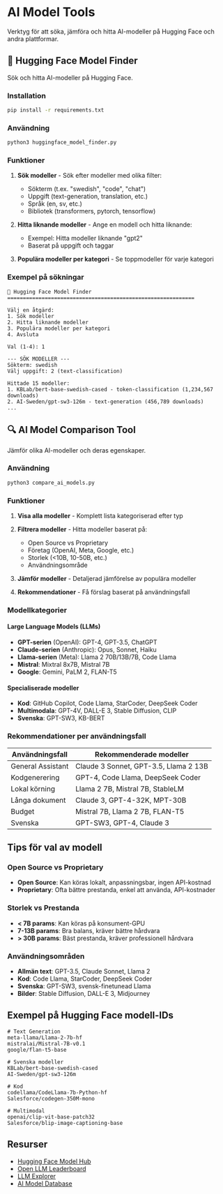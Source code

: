 # AI Model Tools

Verktyg för att söka, jämföra och hitta AI-modeller på Hugging Face och andra plattformar.

## 🤗 Hugging Face Model Finder

Sök och hitta AI-modeller på Hugging Face.

### Installation

```bash
pip install -r requirements.txt
```

### Användning

```bash
python3 huggingface_model_finder.py
```

### Funktioner

1. **Sök modeller** - Sök efter modeller med olika filter:
   - Sökterm (t.ex. "swedish", "code", "chat")
   - Uppgift (text-generation, translation, etc.)
   - Språk (en, sv, etc.)
   - Bibliotek (transformers, pytorch, tensorflow)

2. **Hitta liknande modeller** - Ange en modell och hitta liknande:
   - Exempel: Hitta modeller liknande "gpt2"
   - Baserat på uppgift och taggar

3. **Populära modeller per kategori** - Se toppmodeller för varje kategori

### Exempel på sökningar

```
🤗 Hugging Face Model Finder
============================================================

Välj en åtgärd:
1. Sök modeller
2. Hitta liknande modeller
3. Populära modeller per kategori
4. Avsluta

Val (1-4): 1

--- SÖK MODELLER ---
Sökterm: swedish
Välj uppgift: 2 (text-classification)

Hittade 15 modeller:
1. KBLab/bert-base-swedish-cased - token-classification (1,234,567 downloads)
2. AI-Sweden/gpt-sw3-126m - text-generation (456,789 downloads)
...
```

## 🔍 AI Model Comparison Tool

Jämför olika AI-modeller och deras egenskaper.

### Användning

```bash
python3 compare_ai_models.py
```

### Funktioner

1. **Visa alla modeller** - Komplett lista kategoriserad efter typ
2. **Filtrera modeller** - Hitta modeller baserat på:
   - Open Source vs Proprietary
   - Företag (OpenAI, Meta, Google, etc.)
   - Storlek (<10B, 10-50B, etc.)
   - Användningsområde

3. **Jämför modeller** - Detaljerad jämförelse av populära modeller
4. **Rekommendationer** - Få förslag baserat på användningsfall

### Modellkategorier

#### Large Language Models (LLMs)
- **GPT-serien** (OpenAI): GPT-4, GPT-3.5, ChatGPT
- **Claude-serien** (Anthropic): Opus, Sonnet, Haiku
- **Llama-serien** (Meta): Llama 2 70B/13B/7B, Code Llama
- **Mistral**: Mixtral 8x7B, Mistral 7B
- **Google**: Gemini, PaLM 2, FLAN-T5

#### Specialiserade modeller
- **Kod**: GitHub Copilot, Code Llama, StarCoder, DeepSeek Coder
- **Multimodala**: GPT-4V, DALL-E 3, Stable Diffusion, CLIP
- **Svenska**: GPT-SW3, KB-BERT

### Rekommendationer per användningsfall

| Användningsfall | Rekommenderade modeller |
|----------------|------------------------|
| General Assistant | Claude 3 Sonnet, GPT-3.5, Llama 2 13B |
| Kodgenerering | GPT-4, Code Llama, DeepSeek Coder |
| Lokal körning | Llama 2 7B, Mistral 7B, StableLM |
| Långa dokument | Claude 3, GPT-4-32K, MPT-30B |
| Budget | Mistral 7B, Llama 2 7B, FLAN-T5 |
| Svenska | GPT-SW3, GPT-4, Claude 3 |

## Tips för val av modell

### Open Source vs Proprietary
- **Open Source**: Kan köras lokalt, anpassningsbar, ingen API-kostnad
- **Proprietary**: Ofta bättre prestanda, enkel att använda, API-kostnader

### Storlek vs Prestanda
- **< 7B params**: Kan köras på konsument-GPU
- **7-13B params**: Bra balans, kräver bättre hårdvara
- **> 30B params**: Bäst prestanda, kräver professionell hårdvara

### Användningsområden
- **Allmän text**: GPT-3.5, Claude Sonnet, Llama 2
- **Kod**: Code Llama, StarCoder, DeepSeek Coder
- **Svenska**: GPT-SW3, svensk-finetunead Llama
- **Bilder**: Stable Diffusion, DALL-E 3, Midjourney

## Exempel på Hugging Face modell-IDs

```
# Text Generation
meta-llama/Llama-2-7b-hf
mistralai/Mistral-7B-v0.1
google/flan-t5-base

# Svenska modeller
KBLab/bert-base-swedish-cased
AI-Sweden/gpt-sw3-126m

# Kod
codellama/CodeLlama-7b-Python-hf
Salesforce/codegen-350M-mono

# Multimodal
openai/clip-vit-base-patch32
Salesforce/blip-image-captioning-base
```

## Resurser

- [Hugging Face Model Hub](https://huggingface.co/models)
- [Open LLM Leaderboard](https://huggingface.co/spaces/HuggingFaceH4/open_llm_leaderboard)
- [LLM Explorer](https://llm.extractum.io/)
- [AI Model Database](https://www.aimodels.fyi/)